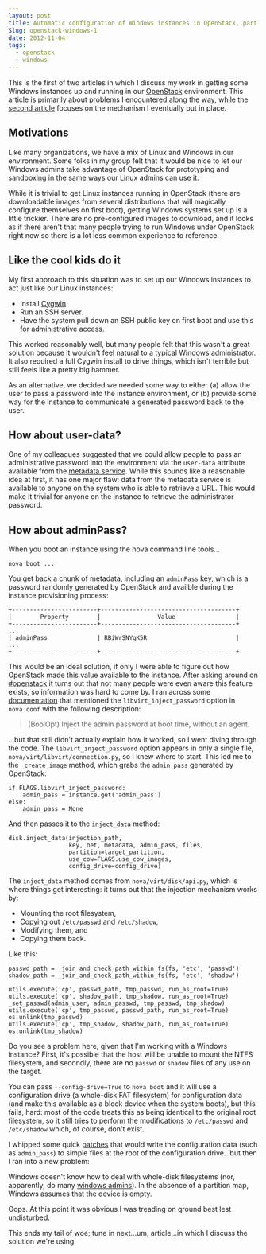 ```yaml
---
layout: post
title: Automatic configuration of Windows instances in OpenStack, part 1
Slug: openstack-windows-1
date: 2012-11-04
tags:
  - openstack
  - windows
---
```


This is the first of two articles in which I discuss my work in
getting some Windows instances up and running in our [OpenStack][]
environment.  This article is primarily about problems I encountered
along the way, while the [second article][] focuses on the mechanism I
eventually put in place.

[second article]: /post/openstack-windows-2

## Motivations

Like many organizations, we have a mix of Linux and Windows in our
environment.  Some folks in my group felt that it would be nice to let
our Windows admins take advantage of OpenStack for prototyping and
sandboxing in the same ways our Linux admins can use it.

While it is trivial to get Linux instances running in
OpenStack (there are downloadable images from several distributions that
will magically configure themselves on first boot), getting Windows
systems set up is a little trickier.  There are no pre-configured
images to download, and it looks as if there aren't that many people
trying to run Windows under OpenStack right now so there is a lot less
common experience to reference.

## Like the cool kids do it

My first approach to this situation was to set up our Windows
instances to act just like our Linux instances:

- Install [Cygwin][].
- Run an SSH server.
- Have the system pull down an SSH public key on first boot and use
  this for administrative access.

This worked reasonably well, but many people felt that this wasn't a
great solution because it wouldn't feel natural to a typical Windows
administrator.  It also required a full Cygwin install to drive
things, which isn't terrible but still feels like a pretty big hammer.

As an alternative, we decided we needed some way to either (a) allow
the user to pass a password into the instance environment, or (b)
provide some way for the instance to communicate a generated password
back to the user.

## How about user-data?

One of my colleagues suggested that we could allow people to pass an
administrative password into the environment via the `user-data`
attribute available from the [metadata service][].  While this sounds
like a reasonable idea at first, it has one major flaw: data from the
metadata service is available to anyone on the system who is able to
retrieve a URL.  This would make it trivial for anyone on the instance
to retrieve the administrator password.

## How about adminPass?

When you boot an instance using the nova command line tools...

    nova boot ...

You get back a chunk of metadata, including an `adminPass` key, which
is a password randomly generated by OpenStack and availble during the
instance provisioning process:

    +------------------------+--------------------------------------+
    |        Property        |                Value                 |
    +------------------------+--------------------------------------+
    ...
    | adminPass              | RBiWrSNYqK5R                         |
    ...
    +------------------------+--------------------------------------+

This would be an ideal solution, if only I were able to figure out how
OpenStack made this value available to the instance.  After asking
around on [#openstack](http://wiki.openstack.org/UsingIRC) it turns
out that not many people were even aware this feature exists, so
information was hard to come by.  I ran across some [documentation][]
that mentioned the `libvirt_inject_password` option in `nova.conf`
with the following description:

> (BoolOpt) Inject the admin password at boot time, without an agent.

...but that still didn't actually explain how it worked, so I went
diving through the code.  The `libvirt_inject_password` option appears
in only a single file, `nova/virt/libvirt/connection.py`, so I knew
where to start.  This led me to the `_create_image` method, which
grabs the `admin_pass` generated by OpenStack:

    if FLAGS.libvirt_inject_password:
        admin_pass = instance.get('admin_pass')
    else:
        admin_pass = None

And then passes it to the `inject_data` method:

    disk.inject_data(injection_path,
                     key, net, metadata, admin_pass, files,
                     partition=target_partition,
                     use_cow=FLAGS.use_cow_images,
                     config_drive=config_drive)

The `inject_data` method comes from `nova/virt/disk/api.py`, which is
where things get interesting: it turns out that the injection
mechanism works by:

- Mounting the root filesystem,
- Copying out `/etc/passwd` and `/etc/shadow`,
- Modifying them, and 
- Copying them back.

Like this:

    passwd_path = _join_and_check_path_within_fs(fs, 'etc', 'passwd')
    shadow_path = _join_and_check_path_within_fs(fs, 'etc', 'shadow')

    utils.execute('cp', passwd_path, tmp_passwd, run_as_root=True)
    utils.execute('cp', shadow_path, tmp_shadow, run_as_root=True)
    _set_passwd(admin_user, admin_passwd, tmp_passwd, tmp_shadow)
    utils.execute('cp', tmp_passwd, passwd_path, run_as_root=True)
    os.unlink(tmp_passwd)
    utils.execute('cp', tmp_shadow, shadow_path, run_as_root=True)
    os.unlink(tmp_shadow)

Do you see a problem here, given that I'm working with a Windows
instance?  First, it's possible that the host will be unable to mount
the NTFS filesystem, and secondly, there are no `passwd` or `shadow`
files of any use on the target.

You can pass `--config-drive=True` to `nova boot` and it will use a
configuration drive (a whole-disk FAT filesystem) for configuration
data (and make this available as a block device when the system
boots), but this fails, hard: most of the code treats this as being
identical to the original root filesystem, so it still tries to
perform the modifications to `/etc/passwd` and `/etc/shadow` which, of
course, don't exist.

I whipped some quick
[patches](https://github.com/seas-computing/nova/commits/lars/admin_pass)
that would write the configuration data (such as `admin_pass`) to
simple files at the root of the configuration drive...but then I ran
into a new problem:

Windows doesn't know how to deal with whole-disk filesystems (nor,
apparently, do many [windows
admins](http://serverfault.com/questions/444446/mounting-whole-disk-filesystems-in-windows-2008/444448#comment481758_444448)).
In the absence of a partition map, Windows assumes that the device is
empty.

Oops.  At this point it was obvious I was treading on ground best lest
undisturbed.

This ends my tail of woe; tune in next...um, article...in which I
discuss the solution we're using.

[documentation]: http://docs.openstack.org/trunk/openstack-compute/admin/content/hypervisor-configuration-basics.html
[metadata service]: http://docs.openstack.org/trunk/openstack-compute/admin/content/metadata-service.html
[cygwin]: http://cygwin.com/
[openstack]: http://www.openstack.org/

